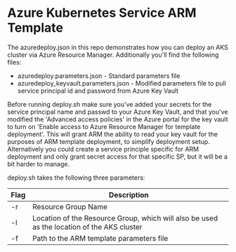 # Azure Kubernetes Service ARM Template
The azuredeploy.json in this repo demonstrates how you can deploy an AKS cluster via Azure Resource Manager. Additionally you'll find the following files:

* azuredeploy.parameters.json - Standard parameters file
* azuredeploy_keyvault.parameters.json - Modified parameters file to pull service principal id and password from Azure Key Vault

Before running deploy.sh make sure you've added your secrets for the service principal name and passwd to your Azure Key Vault, and that you've modified the 'Advanced access policies' in the Azure portal for the key vault to turn on 'Enable access to Azure Resource Manager for template deployment'. This will grant ARM the ability to read your key vault for the purposes of ARM template deployment, to simplify deployment setup. Alternatively you could create a service principle specific for ARM deployment and only grant secret access for that specific SP, but it will be a bit harder to manage.

deploy.sh takes the following three parameters:

|Flag     |Description |
|-|-|
| -r|Resource Group Name|
| -l|Location of the Resource Group, which will also be used as the location of the AKS cluster|
| -f|Path to the ARM template parameters file

